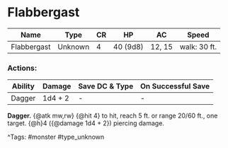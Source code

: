 # Flabbergast

| Name | Type | CR | HP | AC | Speed |
|------|------|----|----|----|-------|
| Flabbergast | Unknown | 4 | 40 (9d8) | 12, 15 | walk: 30 ft. |

### Actions:

| Ability | Damage | Save DC & Type | On Successful Save |
|---------|--------|----------------|--------------------|
| Dagger | 1d4 + 2 | - | - |


**Dagger.** {@atk mw,rw} {@hit 4} to hit, reach 5 ft. or range 20/60 ft., one target. {@h}4 ({@damage 1d4 + 2}) piercing damage.

^Tags: #monster #type_unknown